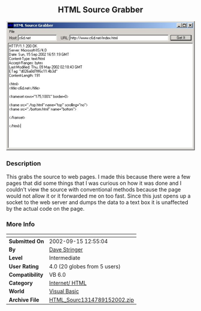 ﻿<div align="center">

## HTML Source Grabber

<img src="PIC20029151254316584.jpg">
</div>

### Description

This grabs the source to web pages. I made this because there were a few pages that did some things that I was curious on how it was done and I couldn't view the source with conventional methods because the page would not allow it or it forwarded me on too fast. Since this just opens up a socket to the web server and dumps the data to a text box it is unaffected by the actual code on the page.
 
### More Info
 


<span>             |<span>
---                |---
**Submitted On**   |2002-09-15 12:55:04
**By**             |[Dave Stringer](https://github.com/Planet-Source-Code/PSCIndex/blob/master/ByAuthor/dave-stringer.md)
**Level**          |Intermediate
**User Rating**    |4.0 (20 globes from 5 users)
**Compatibility**  |VB 6\.0
**Category**       |[Internet/ HTML](https://github.com/Planet-Source-Code/PSCIndex/blob/master/ByCategory/internet-html__1-34.md)
**World**          |[Visual Basic](https://github.com/Planet-Source-Code/PSCIndex/blob/master/ByWorld/visual-basic.md)
**Archive File**   |[HTML\_Sourc1314789152002\.zip](https://github.com/Planet-Source-Code/dave-stringer-html-source-grabber__1-39019/archive/master.zip)








